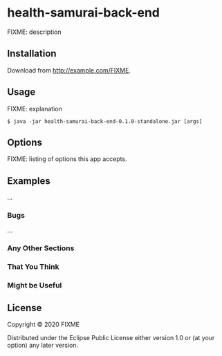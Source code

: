 # health-samurai-back-end

FIXME: description

## Installation

Download from http://example.com/FIXME.

## Usage

FIXME: explanation

    $ java -jar health-samurai-back-end-0.1.0-standalone.jar [args]

## Options

FIXME: listing of options this app accepts.

## Examples

...

### Bugs

...

### Any Other Sections
### That You Think
### Might be Useful

## License

Copyright © 2020 FIXME

Distributed under the Eclipse Public License either version 1.0 or (at
your option) any later version.
